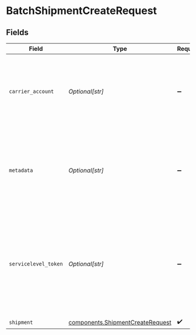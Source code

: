 # BatchShipmentCreateRequest


## Fields

| Field                                                                                                                                                                                                                                  | Type                                                                                                                                                                                                                                   | Required                                                                                                                                                                                                                               | Description                                                                                                                                                                                                                            | Example                                                                                                                                                                                                                                |
| -------------------------------------------------------------------------------------------------------------------------------------------------------------------------------------------------------------------------------------- | -------------------------------------------------------------------------------------------------------------------------------------------------------------------------------------------------------------------------------------- | -------------------------------------------------------------------------------------------------------------------------------------------------------------------------------------------------------------------------------------- | -------------------------------------------------------------------------------------------------------------------------------------------------------------------------------------------------------------------------------------- | -------------------------------------------------------------------------------------------------------------------------------------------------------------------------------------------------------------------------------------- |
| `carrier_account`                                                                                                                                                                                                                      | *Optional[str]*                                                                                                                                                                                                                        | :heavy_minus_sign:                                                                                                                                                                                                                     | Object ID of the carrier account to be used for this shipment (will override batch default)                                                                                                                                            | a4391cd4ab974f478f55dc08b5c8e3b3                                                                                                                                                                                                       |
| `metadata`                                                                                                                                                                                                                             | *Optional[str]*                                                                                                                                                                                                                        | :heavy_minus_sign:                                                                                                                                                                                                                     | A string of up to 100 characters that can be filled with any additional information you want <br/>to attach to the object.                                                                                                             | SHIPMENT #1                                                                                                                                                                                                                            |
| `servicelevel_token`                                                                                                                                                                                                                   | *Optional[str]*                                                                                                                                                                                                                        | :heavy_minus_sign:                                                                                                                                                                                                                     | A token that sets the shipping method for the batch, overriding the batch default. <br/>Servicelevel tokens can be found <a href="#tag/Service-Levels">in this list</a> <br/>or <a href="#operation/ListCarrierAccounts">at this endpoint</a>. | fedex_ground                                                                                                                                                                                                                           |
| `shipment`                                                                                                                                                                                                                             | [components.ShipmentCreateRequest](../../models/components/shipmentcreaterequest.md)                                                                                                                                                   | :heavy_check_mark:                                                                                                                                                                                                                     | N/A                                                                                                                                                                                                                                    |                                                                                                                                                                                                                                        |